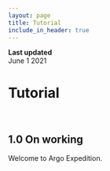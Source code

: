 ```yaml
---
layout: page
title: Tutorial
include_in_header: true
---
```


**Last updated**  
June 1 2021

# Tutorial

<br>

## 1.0 On working
Welcome to Argo Expedition.
